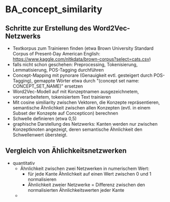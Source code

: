 # BA_concept_similarity

## Schritte zur Erstellung des Word2Vec-Netzwerks
- Textkorpus zum Trainieren finden (etwa Brown University Standard Corpus of Present-Day American English: https://www.kaggle.com/nltkdata/brown-corpus?select=cats.csv)
- falls nicht schon geschehen: Preprocessing, Tokenisierung, Lemmatisierung, POS-Tagging durchführen
- Concept-Mapping mit pynorare (Genauigkeit evtl. gesteigert durch POS-Tagging), gemappte Wörter etwa durch "(concept set name: CONCEPT_SET_NAME)" ersetzen
- Word2Vec-Modell auf mit Konzeptnamen ausgezeichnetem, vorverarbeitetem, tokenisiertem Text trainieren
- Mit cosine similiarity zwischen Vektoren, die Konzepte repräsentieren, semantische Ähnlichkeit zwischen allen Konzepten (evtl. in einem Subset der Konzepte auf Concepticon) berechnen 
- Schwelle definieren (etwa 0,5) 
- graphische Darstellung des Netzwerks: Kanten werden nur zwischen Konzeptknoten angezeigt, deren semantische Ähnlichkeit den Schwellenwert übersteigt. 

## Vergleich von Ählichkeitsnetzwerken
- quantitativ
  - Ähnlichkeit zwischen zwei Netzwerken in numerischem Wert: 
    - für jede Kante Ähnlichkeit auf einen Wert zwischen 0 und 1 normalisieren 
    - Ähnlichkeit zweier Netzwerke = Differenz zwischen den normalisierten Ähnlichkeitswerten jeder Kante
  -
